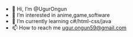 - 👋 Hi, I’m @UgurOngun
- 👀 I’m interested in anime,game,software
- 🌱 I’m currently learning c#/html-css/java
- 📫 How to reach me ugur.ongun59@gmail.com

<!---
UgurOngun/UgurOngun is a ✨ special ✨ repository because its `README.md` (this file) appears on your GitHub profile.
You can click the Preview link to take a look at your changes.
--->
